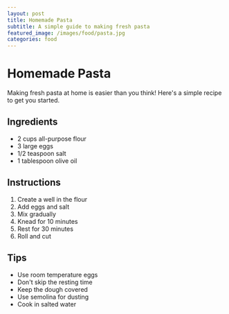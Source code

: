 ```yaml
---
layout: post
title: Homemade Pasta
subtitle: A simple guide to making fresh pasta
featured_image: /images/food/pasta.jpg
categories: food
---
```


# Homemade Pasta

Making fresh pasta at home is easier than you think! Here's a simple recipe to get you started.

## Ingredients

- 2 cups all-purpose flour
- 3 large eggs
- 1/2 teaspoon salt
- 1 tablespoon olive oil

## Instructions

1. Create a well in the flour
2. Add eggs and salt
3. Mix gradually
4. Knead for 10 minutes
5. Rest for 30 minutes
6. Roll and cut

## Tips

- Use room temperature eggs
- Don't skip the resting time
- Keep the dough covered
- Use semolina for dusting
- Cook in salted water 